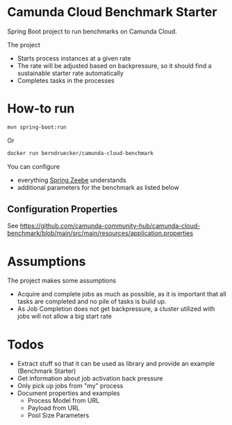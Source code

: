 # Camunda Cloud Benchmark Starter

Spring Boot project to run benchmarks on Camunda Cloud.

The project 

* Starts process instances at a given rate
* The rate will be adjusted based on backpressure, so it should find a sustainable starter rate automatically
* Completes tasks in the processes


# How-to run

```bash
mvn spring-boot:run
```

Or 
```bash
docker run berndruecker/camunda-cloud-benchmark
```

You can configure 

- everything [Spring Zeebe](https://github.com/camunda-community-hub/spring-zeebe) understands
- additional parameters for the benchmark as listed below


## Configuration Properties

See https://github.com/camunda-community-hub/camunda-cloud-benchmark/blob/main/src/main/resources/application.properties


# Assumptions

The project makes some assumptions

* Acquire and complete jobs as much as possible, as it is important that all tasks are completed and no pile of tasks is build up.
* As Job Completion does not get backpressure, a cluster utilized with jobs will not allow a big start rate


# Todos

- Extract stuff so that it can be used as library and provide an example (Benchmark Starter)
- Get information about job activation back pressure
- Only pick up jobs from "my" process
- Document properties and examples
  - Process Model from URL
  - Payload from URL
  - Pool Size Parameters